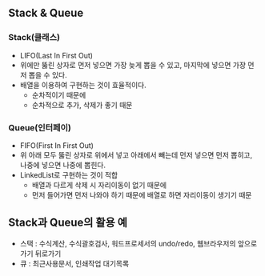 ## Stack & Queue
### Stack(클래스)
- LIFO(Last In First Out)
- 위에만 뚫린 상자로 먼저 넣으면 가장 늦게 뽑을 수 있고, 마지막에 넣으면 가장 먼저 뽑을 수 있다.
- 배열을 이용하여 구현하는 것이 효율적이다.
  - 순차적이기 때문에
  - 순차적으로 추가, 삭제가 좋기 때문

### Queue(인터페이)
- FIFO(First In First Out)
- 위 아래 모두 뚫린 상자로 위에서 넣고 아래에서 빼는데 먼저 넣으면  먼저 뽑히고, 나중에 넣으면 나중에 뽑힌다.
- LinkedList로 구현하는 것이 적합
  - 배열과 다르게 삭제 시  자리이동이 없기 때문에
  - 먼저 들어가면 먼저 나와야 하기 때문에 배열로 하면 자리이동이 생기기 때문
  
## Stack과 Queue의 활용 예
- 스택 : 수식계산, 수식괄호검사, 워드프로세서의 undo/redo, 웹브라우저의 앞으로가기 뒤로가기
- 큐  : 최근사용문서, 인쇄작업 대기목록